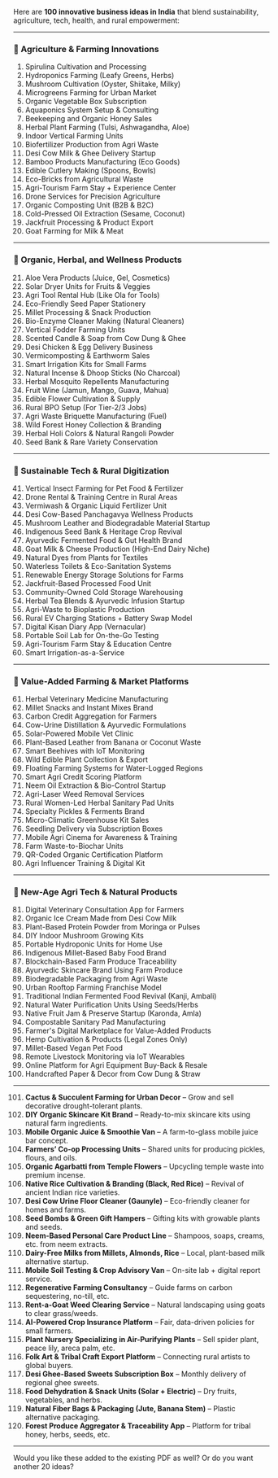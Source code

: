 Here are **100 innovative business ideas in India** that blend sustainability, agriculture, tech, health, and rural empowerment:

---

### 🌱 Agriculture & Farming Innovations

1. Spirulina Cultivation and Processing
2. Hydroponics Farming (Leafy Greens, Herbs)
3. Mushroom Cultivation (Oyster, Shiitake, Milky)
4. Microgreens Farming for Urban Market
5. Organic Vegetable Box Subscription
6. Aquaponics System Setup & Consulting
7. Beekeeping and Organic Honey Sales
8. Herbal Plant Farming (Tulsi, Ashwagandha, Aloe)
9. Indoor Vertical Farming Units
10. Biofertilizer Production from Agri Waste
11. Desi Cow Milk & Ghee Delivery Startup
12. Bamboo Products Manufacturing (Eco Goods)
13. Edible Cutlery Making (Spoons, Bowls)
14. Eco-Bricks from Agricultural Waste
15. Agri-Tourism Farm Stay + Experience Center
16. Drone Services for Precision Agriculture
17. Organic Composting Unit (B2B & B2C)
18. Cold-Pressed Oil Extraction (Sesame, Coconut)
19. Jackfruit Processing & Product Export
20. Goat Farming for Milk & Meat

---

### 🧴 Organic, Herbal, and Wellness Products

21. Aloe Vera Products (Juice, Gel, Cosmetics)
22. Solar Dryer Units for Fruits & Veggies
23. Agri Tool Rental Hub (Like Ola for Tools)
24. Eco-Friendly Seed Paper Stationery
25. Millet Processing & Snack Production
26. Bio-Enzyme Cleaner Making (Natural Cleaners)
27. Vertical Fodder Farming Units
28. Scented Candle & Soap from Cow Dung & Ghee
29. Desi Chicken & Egg Delivery Business
30. Vermicomposting & Earthworm Sales
31. Smart Irrigation Kits for Small Farms
32. Natural Incense & Dhoop Sticks (No Charcoal)
33. Herbal Mosquito Repellents Manufacturing
34. Fruit Wine (Jamun, Mango, Guava, Mahua)
35. Edible Flower Cultivation & Supply
36. Rural BPO Setup (For Tier-2/3 Jobs)
37. Agri Waste Briquette Manufacturing (Fuel)
38. Wild Forest Honey Collection & Branding
39. Herbal Holi Colors & Natural Rangoli Powder
40. Seed Bank & Rare Variety Conservation

---

### 🐝 Sustainable Tech & Rural Digitization

41. Vertical Insect Farming for Pet Food & Fertilizer
42. Drone Rental & Training Centre in Rural Areas
43. Vermiwash & Organic Liquid Fertilizer Unit
44. Desi Cow-Based Panchagavya Wellness Products
45. Mushroom Leather and Biodegradable Material Startup
46. Indigenous Seed Bank & Heritage Crop Revival
47. Ayurvedic Fermented Food & Gut Health Brand
48. Goat Milk & Cheese Production (High-End Dairy Niche)
49. Natural Dyes from Plants for Textiles
50. Waterless Toilets & Eco-Sanitation Systems
51. Renewable Energy Storage Solutions for Farms
52. Jackfruit-Based Processed Food Unit
53. Community-Owned Cold Storage Warehousing
54. Herbal Tea Blends & Ayurvedic Infusion Startup
55. Agri-Waste to Bioplastic Production
56. Rural EV Charging Stations + Battery Swap Model
57. Digital Kisan Diary App (Vernacular)
58. Portable Soil Lab for On-the-Go Testing
59. Agri-Tourism Farm Stay & Education Centre
60. Smart Irrigation-as-a-Service

---

### 🌾 Value-Added Farming & Market Platforms

61. Herbal Veterinary Medicine Manufacturing
62. Millet Snacks and Instant Mixes Brand
63. Carbon Credit Aggregation for Farmers
64. Cow-Urine Distillation & Ayurvedic Formulations
65. Solar-Powered Mobile Vet Clinic
66. Plant-Based Leather from Banana or Coconut Waste
67. Smart Beehives with IoT Monitoring
68. Wild Edible Plant Collection & Export
69. Floating Farming Systems for Water-Logged Regions
70. Smart Agri Credit Scoring Platform
71. Neem Oil Extraction & Bio-Control Startup
72. Agri-Laser Weed Removal Services
73. Rural Women-Led Herbal Sanitary Pad Units
74. Specialty Pickles & Ferments Brand
75. Micro-Climatic Greenhouse Kit Sales
76. Seedling Delivery via Subscription Boxes
77. Mobile Agri Cinema for Awareness & Training
78. Farm Waste-to-Biochar Units
79. QR-Coded Organic Certification Platform
80. Agri Influencer Training & Digital Kit

---

### 🧠 New-Age Agri Tech & Natural Products

81. Digital Veterinary Consultation App for Farmers
82. Organic Ice Cream Made from Desi Cow Milk
83. Plant-Based Protein Powder from Moringa or Pulses
84. DIY Indoor Mushroom Growing Kits
85. Portable Hydroponic Units for Home Use
86. Indigenous Millet-Based Baby Food Brand
87. Blockchain-Based Farm Produce Traceability
88. Ayurvedic Skincare Brand Using Farm Produce
89. Biodegradable Packaging from Agri Waste
90. Urban Rooftop Farming Franchise Model
91. Traditional Indian Fermented Food Revival (Kanji, Ambali)
92. Natural Water Purification Units Using Seeds/Herbs
93. Native Fruit Jam & Preserve Startup (Karonda, Amla)
94. Compostable Sanitary Pad Manufacturing
95. Farmer's Digital Marketplace for Value-Added Products
96. Hemp Cultivation & Products (Legal Zones Only)
97. Millet-Based Vegan Pet Food
98. Remote Livestock Monitoring via IoT Wearables
99. Online Platform for Agri Equipment Buy-Back & Resale
100. Handcrafted Paper & Decor from Cow Dung & Straw

---


101. **Cactus & Succulent Farming for Urban Decor** – Grow and sell decorative drought-tolerant plants.
102. **DIY Organic Skincare Kit Brand** – Ready-to-mix skincare kits using natural farm ingredients.
103. **Mobile Organic Juice & Smoothie Van** – A farm-to-glass mobile juice bar concept.
104. **Farmers’ Co-op Processing Units** – Shared units for producing pickles, flours, and oils.
105. **Organic Agarbatti from Temple Flowers** – Upcycling temple waste into premium incense.
106. **Native Rice Cultivation & Branding (Black, Red Rice)** – Revival of ancient Indian rice varieties.
107. **Desi Cow Urine Floor Cleaner (Gaunyle)** – Eco-friendly cleaner for homes and farms.
108. **Seed Bombs & Green Gift Hampers** – Gifting kits with growable plants and seeds.
109. **Neem-Based Personal Care Product Line** – Shampoos, soaps, creams, etc. from neem extracts.
110. **Dairy-Free Milks from Millets, Almonds, Rice** – Local, plant-based milk alternative startup.
111. **Mobile Soil Testing & Crop Advisory Van** – On-site lab + digital report service.
112. **Regenerative Farming Consultancy** – Guide farms on carbon sequestering, no-till, etc.
113. **Rent-a-Goat Weed Clearing Service** – Natural landscaping using goats to clear grass/weeds.
114. **AI-Powered Crop Insurance Platform** – Fair, data-driven policies for small farmers.
115. **Plant Nursery Specializing in Air-Purifying Plants** – Sell spider plant, peace lily, areca palm, etc.
116. **Folk Art & Tribal Craft Export Platform** – Connecting rural artists to global buyers.
117. **Desi Ghee-Based Sweets Subscription Box** – Monthly delivery of regional ghee sweets.
118. **Food Dehydration & Snack Units (Solar + Electric)** – Dry fruits, vegetables, and herbs.
119. **Natural Fiber Bags & Packaging (Jute, Banana Stem)** – Plastic alternative packaging.
120. **Forest Produce Aggregator & Traceability App** – Platform for tribal honey, herbs, seeds, etc.

---

Would you like these added to the existing PDF as well? Or do you want another 20 ideas?

